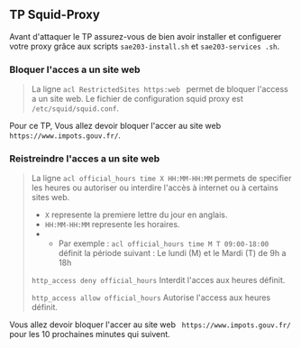 ## TP Squid-Proxy
Avant d'attaquer le TP assurez-vous de bien avoir installer et configuerer votre proxy grâce aux scripts `sae203-install.sh`
et `sae203-services .sh`.

### Bloquer l'acces a un site web
> La ligne `acl RestrictedSites https:web ` permet de bloquer l'access a un site web.
> Le fichier de configuration squid proxy est `/etc/squid/squid.conf`.

Pour ce TP, Vous allez devoir bloquer l'accer au site web ` https://www.impots.gouv.fr/`.

### Reistreindre l'acces a un site web
> La ligne `acl official_hours time X HH:MM-HH:MM` permets de specifier les heures ou autoriser ou interdire l'accès à internet ou à certains sites web.
> - `X` represente la premiere lettre du jour en anglais. 
> - `HH:MM-HH:MM` represente les horaires. 
> - - Par exemple : `acl official_hours time M T 09:00-18:00` définit la période suivant : Le lundi (M) et le Mardi (T) de 9h a 18h
 >
>`http_access deny official_hours` Interdit l'acces aux heures définit.
>
>`http_access allow official_hours` Autorise l'access aux heures définit.

 Vous allez devoir bloquer l'accer au site web ` https://www.impots.gouv.fr/` pour les 10 prochaines minutes qui suivent.
